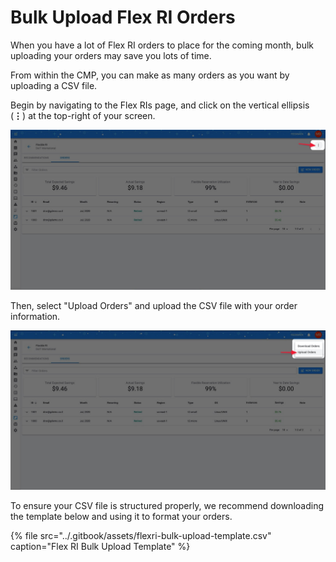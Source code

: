 # Bulk Upload Flex RI Orders

When you have a lot of Flex RI orders to place for the coming month, bulk uploading your orders may save you lots of time.

From within the CMP, you can make as many orders as you want by uploading a CSV file.

Begin by navigating to the Flex RIs page, and click on the vertical ellipsis \(**⋮**\) at the top-right of your screen.

![](../.gitbook/assets/bulkri1.jpg)

Then, select "Upload Orders" and upload the CSV file with your order information. 

![](../.gitbook/assets/bulkri2.jpg)

To ensure your CSV file is structured properly, we recommend downloading the template below and using it to format your orders.

{% file src="../.gitbook/assets/flexri-bulk-upload-template.csv" caption="Flex RI Bulk Upload Template" %}

